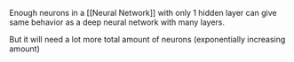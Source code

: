 Enough neurons in a [[Neural Network]] with only 1 hidden layer can give same behavior as a deep neural network with many layers.

But it will need a lot more total amount of neurons (exponentially increasing amount)